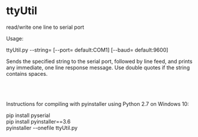 # ttyUtil
read/write one line to serial port

Usage:

ttyUtil.py --string=<string> [--port=<port> default:COM1] [--baud=<baud> default:9600]

  Sends the specified string to the serial port, followed by line feed, and prints any immediate, one line response message.
  Use double quotes if the string contains spaces.
  
<br><br>  
Instructions for compiling with pyinstaller using Python 2.7 on Windows 10:
  
  pip install pyserial<br>
  pip install pyinstaller==3.6<br> 
  pyinstaller --onefile ttyUtil.py<br>
 
